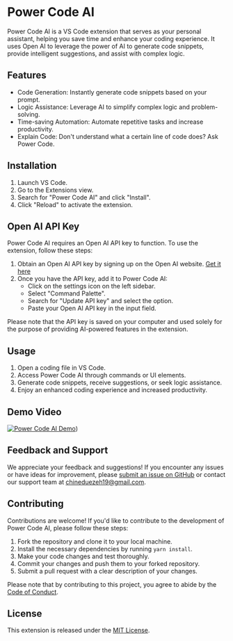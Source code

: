 # Power Code AI

Power Code AI is a VS Code extension that serves as your personal assistant, helping you save time and enhance your coding experience. It uses Open AI to leverage the power of AI to generate code snippets, provide intelligent suggestions, and assist with complex logic.

## Features

- Code Generation: Instantly generate code snippets based on your prompt.
- Logic Assistance: Leverage AI to simplify complex logic and problem-solving.
- Time-saving Automation: Automate repetitive tasks and increase productivity.
- Explain Code: Don't understand what a certain line of code does? Ask Power Code.

## Installation

1. Launch VS Code.
2. Go to the Extensions view.
3. Search for "Power Code AI" and click "Install".
4. Click "Reload" to activate the extension.

## Open AI API Key

Power Code AI requires an Open AI API key to function. To use the extension, follow these steps:

1. Obtain an Open AI API key by signing up on the Open AI website. [Get it here](https://platform.openai.com/account/api-keys)
2. Once you have the API key, add it to Power Code AI:
   - Click on the settings icon on the left sidebar.
   - Select "Command Palette".
   - Search for "Update API key" and select the option.
   - Paste your Open AI API key in the input field.

Please note that the API key is saved on your computer and used solely for the purpose of providing AI-powered features in the extension.

## Usage

1. Open a coding file in VS Code.
2. Access Power Code AI through commands or UI elements.
3. Generate code snippets, receive suggestions, or seek logic assistance.
4. Enjoy an enhanced coding experience and increased productivity.

## Demo Video

[![Power Code AI Demo](https://github.com/Chinedu19/power-code-ai/assets/40624669/70c8c9dc-f985-4c9c-a481-4aa5be4d5493)](https://www.youtube.com/watch?v=wg0IfM70zFs))

## Feedback and Support

We appreciate your feedback and suggestions! If you encounter any issues or have ideas for improvement, please [submit an issue on GitHub](https://github.com/Chinedu19/power-code-ai) or contact our support team at chineduezeh19@gmail.com.


## Contributing

Contributions are welcome! If you'd like to contribute to the development of Power Code AI, please follow these steps:

1. Fork the repository and clone it to your local machine.
2. Install the necessary dependencies by running `yarn install`.
3. Make your code changes and test thoroughly.
4. Commit your changes and push them to your forked repository.
5. Submit a pull request with a clear description of your changes.

Please note that by contributing to this project, you agree to abide by the [Code of Conduct](https://github.com/Chinedu19/power-code-ai/blob/main/.github/CONTRIBUTING.md).

## License

This extension is released under the [MIT License](https://github.com/Chinedu19/power-code-ai/blob/main/LICENSE).
